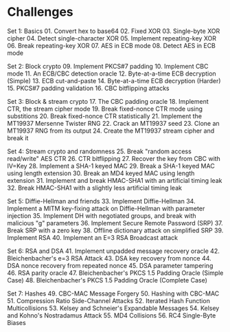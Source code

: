 Challenges 
==========

Set 1: Basics
        01. Convert hex to base64
        02. Fixed XOR
        03. Single-byte XOR cipher
        04. Detect single-character XOR
        05. Implement repeating-key XOR
        06. Break repeating-key XOR
        07. AES in ECB mode
        08. Detect AES in ECB mode
 
Set 2: Block crypto
        09. Implement PKCS#7 padding
        10. Implement CBC mode
        11. An ECB/CBC detection oracle
        12. Byte-at-a-time ECB decryption (Simple)
        13. ECB cut-and-paste
        14. Byte-at-a-time ECB decryption (Harder)
        15. PKCS#7 padding validation
        16. CBC bitflipping attacks
 
Set 3: Block & stream crypto
        17. The CBC padding oracle
        18. Implement CTR, the stream cipher mode
        19. Break fixed-nonce CTR mode using substitions
        20. Break fixed-nonce CTR statistically
        21. Implement the MT19937 Mersenne Twister RNG
        22. Crack an MT19937 seed
        23. Clone an MT19937 RNG from its output
        24. Create the MT19937 stream cipher and break it
 
Set 4: Stream crypto and randomness
        25. Break "random access read/write" AES CTR
        26. CTR bitflipping
        27. Recover the key from CBC with IV=Key
        28. Implement a SHA-1 keyed MAC
        29. Break a SHA-1 keyed MAC using length extension
        30. Break an MD4 keyed MAC using length extension
        31. Implement and break HMAC-SHA1 with an artificial timing leak
        32. Break HMAC-SHA1 with a slightly less artificial timing leak
 
Set 5: Diffie-Hellman and friends
        33. Implement Diffie-Hellman
        34. Implement a MITM key-fixing attack on Diffie-Hellman with parameter injection
        35. Implement DH with negotiated groups, and break with malicious "g" parameters
        36. Implement Secure Remote Password (SRP)
        37. Break SRP with a zero key
        38. Offline dictionary attack on simplified SRP
        39. Implement RSA
        40. Implement an E=3 RSA Broadcast attack
 
Set 6: RSA and DSA
        41. Implement unpadded message recovery oracle
        42. Bleichenbacher's e=3 RSA Attack
        43. DSA key recovery from nonce
        44. DSA nonce recovery from repeated nonce
        45. DSA parameter tampering
        46. RSA parity oracle
        47. Bleichenbacher's PKCS 1.5 Padding Oracle (Simple Case)
        48. Bleichenbacher's PKCS 1.5 Padding Oracle (Complete Case)
 
Set 7: Hashes
        49. CBC-MAC Message Forgery
        50. Hashing with CBC-MAC
        51. Compression Ratio Side-Channel Attacks
        52. Iterated Hash Function Multicollisions
        53. Kelsey and Schneier's Expandable Messages
        54. Kelsey and Kohno's Nostradamus Attack
        55. MD4 Collisions
        56. RC4 Single-Byte Biases
